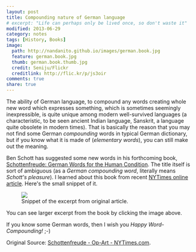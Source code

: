 ```yaml
---
layout: post
title: Compounding nature of German language
# excerpt: "Life can perhaps only be lived once, so don't waste it"
modified: 2013-06-29
category: notes
tags: [History, Books]
image:
  path: http://nandanito.github.io/images/german.book.jpg
  feature: german.book.jpg
  thumb: german.book.thumb.jpg
  credit: Seniju/Flickr
  creditlink: http://flic.kr/p/js3oir
comments: true
share: true
---
```


The ability of German language, to compound any words creating whole new word which expresses something, which is sometimes seemingly inexpressible, is quite unique among modern well-survived languages (a characteristic, to be seen ancient Indian language, Sanskrit, a language quite obsolete in modern times). That is basically the reason that you may not find some German _compounding_ words in typical German dictionary, but if you know what it is made of (_elementary words_), you can still make out the meaning.

<!--more-->

Ben Schott has suggested some new words in his forthcoming book, [Schottenfreude: German Words for the Human Condition](http://www.amazon.com/gp/product/039916670X/ref=as_li_qf_sp_asin_tl?ie=UTF8&amp;camp=1789&amp;creative=9325&amp;creativeASIN=039916670X&amp;linkCode=as2&amp;tag=loneimmo-20). The title itself is sort of ambiguous (as a _German compounding word_, literally means _Schott's pleasure_). I learned about this book from recent [NYTimes online article](http://www.nytimes.com/interactive/2013/10/12/opinion/international/20131011_Schott.html). Here's the small snippet of it.

<figure>
    <a href="http://calculi.files.wordpress.com/2013/10/schottenfreude-less.png?w=1070&h=5190"><img src="http://calculi.files.wordpress.com/2013/10/schottenfreude-less.png?w=1070&h=5190"></a>
    <figcaption>Snippet of the excerpt from original article.</figcaption>
</figure>

You can see larger excerpt from the book by clicking the image above.

If you know some German words, then I wish you _Happy Word-Compounding!_ ;-)

Original Source: [Schottenfreude - Op-Art - NYTimes.com](http://www.nytimes.com/interactive/2013/10/12/opinion/international/20131011_Schott.html).
